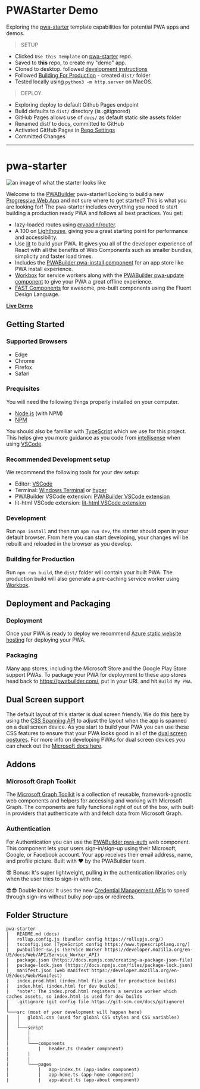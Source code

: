 # PWAStarter Demo

Exploring the [pwa-starter](https://github.com/Multiplatform-Dev/pwastarter-demo) template capabilities for potential PWA apps and demos.

> SETUP

 * Clicked `Use this Template` on [pwa-starter](https://github.com/pwa-builder/pwa-starter) repo.
 * Saved to **this** repo, to create my "demo" app.
 * Cloned to desktop. followed [development instructions](https://github.com/Multiplatform-Dev/pwastarter-demo#development)
 * Followed [Building For Production](https://github.com/Multiplatform-Dev/pwastarter-demo#building-for-production) - created `dist/` folder
 * Tested locally using `python3 -m http.server` on MacOS.

> DEPLOY

 * Exploring deploy to default Github Pages endpoint
 * Build defaults to `dist/` directory (is .gitignored)
 * GitHub Pages allows use of `docs/` as default static site assets folder
 * Renamed dist/ to docs, committed to GitHub
 * Activated GitHub Pages in [Repo Settings](https://github.com/Multiplatform-Dev/pwastarter-demo/settings/pages)
 * Committed Changes

---

# pwa-starter

<img loading="lazy" alt="an image of what the starter looks like" src="https://github.com/pwa-builder/pwa-starter/raw/master/assets/readme/intro.png"/>

Welcome to the [PWABuilder](https://www.pwabuilder.com/) pwa-starter! Looking to build a new [Progressive Web App](https://developer.mozilla.org/en-US/docs/Web/Progressive_web_apps) and not sure where to get started? This is what you are looking for! The pwa-starter includes everything you need to start building a production ready PWA and follows all best practices. You get:

- lazy-loaded routes using [@vaadin/router](https://vaadin.com/router).
- A 100 on [Lighthouse](https://developers.google.com/web/tools/lighthouse/), giving you a great starting point for performance and accessibility.
- Use [lit](https://lit.dev/) to build your PWA. lit gives you all of the developer experience of React with all the benefits of Web Components such as smaller bundles, simplicity and faster load times.
- Includes the [PWABuilder pwa-install component](https://github.com/pwa-builder/pwa-install#pwa-install) for an app store like PWA install experience.
- [Workbox](https://developers.google.com/web/tools/workbox/) for service workers along with the [PWABuilder pwa-update component](https://github.com/pwa-builder/pwa-update#pwa-update) to give your PWA a great offline experience.
- [FAST Components](https://www.fast.design/docs/components/getting-started/) for awesome, pre-built components using the Fluent Design Language.

**[Live Demo](https://pwa-starter-demo.glitch.me/)**

## Getting Started

### Supported Browsers
- Edge
- Chrome
- Firefox
- Safari

### Prequisites

You will need the following things properly installed on your computer.

* [Node.js](http://nodejs.org/) (with NPM)
* [NPM](https://www.npmjs.com/get-npm)

You should also be familiar with [TypeScript](https://www.typescriptlang.org/) which we use for this project. This helps give you more guidance as you code from [intellisense](https://code.visualstudio.com/docs/editor/intellisense) when using [VSCode](https://code.visualstudio.com/).

### Recommended Development setup

We recommend the following tools for your dev setup:

* Editor: [VSCode](https://code.visualstudio.com/)
* Terminal: [Windows Terminal](https://www.microsoft.com/en-us/p/windows-terminal-preview/9n0dx20hk701?activetab=pivot:overviewtab) or [hyper](https://hyper.is/)
* PWABuilder VSCode extension: [PWABuilder VSCode extension](https://marketplace.visualstudio.com/items?itemName=PWABuilder.pwabuilder-extension)
* lit-html VSCode extension: [lit-html VSCode extension](https://marketplace.visualstudio.com/items?itemName=bierner.lit-html)

### Development

Run `npm install` and then run `npm run dev`, the starter should open in your default browser. From here you can start developing, your changes will be rebuilt and reloaded in the browser as you develop.

### Building for Production

Run `npm run build`, the `dist/` folder will contain your built PWA. The production build will also generate a pre-caching service worker using [Workbox](https://developers.google.com/web/tools/workbox/modules/workbox-precaching).

## Deployment and Packaging

### Deployment

Once your PWA is ready to deploy we recommend [Azure static website hosting](https://docs.microsoft.com/en-us/learn/modules/publish-app-service-static-web-app-api/) for deploying your PWA.


### Packaging

Many app stores, including the Microsoft Store and the Google Play Store support PWAs. To package your PWA for deployment to these app stores head back to https://pwabuilder.com/, put in your URL and hit `Build My PWA`.


## Dual Screen support

The default layout of this starter is dual screen friendly. We do this [here](https://github.com/pwa-builder/pwa-starter/blob/master/src/script/pages/app-home.ts#L41) by using the [CSS Spanning API](https://github.com/MicrosoftEdge/MSEdgeExplainers/blob/master/Foldables/explainer.md#proposal-css-primitives-for-building-dual-screen-layouts) to adjust the layout when the app is spanned on a dual screen device. As you start to build your PWA you can use these CSS features to ensure that your PWA looks good in all of the [dual screen postures](https://docs.microsoft.com/en-us/dual-screen/introduction#dual-screen-overview). For more info on developing PWAs for dual screen devices you can check out the [Microsoft docs here](https://docs.microsoft.com/en-us/dual-screen/cross-platform/#build-web-experiences).


## Addons

### Microsoft Graph Toolkit

The [Microsoft Graph Toolkit](https://docs.microsoft.com/en-us/graph/toolkit/overview) is a collection of reusable, framework-agnostic web components and helpers for accessing and working with Microsoft Graph. The components are fully functional right of out of the box, with built in providers that authenticate with and fetch data from Microsoft Graph.

### Authentication

For Authentication you can use the [PWABuilder pwa-auth](https://github.com/pwa-builder/pwa-auth) web component. This component lets your users sign-in/sign-up using their Microsoft, Google, or Facebook account. Your app receives their email address, name, and profile picture. Built with ❤ by the PWABuilder team.

😎 Bonus: It's super lightweight, pulling in the authentication libraries only when the user tries to sign-in with one.

😎😎 Double bonus: It uses the new [Credential Management APIs](https://developers.google.com/web/fundamentals/security/credential-management) to speed through sign-ins without bulky pop-ups or redirects.



## Folder Structure

```
pwa-starter
│   README.md (docs)
│   rollup.config.js (bundler config https://rollupjs.org/)
|   tsconfig.json (TypeScript config https://www.typescriptlang.org/)
|   pwabuilder-sw.js (Service Worker https://developer.mozilla.org/en-US/docs/Web/API/Service_Worker_API)
|   package.json (https://docs.npmjs.com/creating-a-package-json-file)
|   package-lock.json (https://docs.npmjs.com/files/package-lock.json)
|   manifest.json (web manifest https://developer.mozilla.org/en-US/docs/Web/Manifest)
|   index.prod.html (index.html file used for production builds)
|   index.html (index.html for dev builds)
|   *note*: The index.prod.html registers a service worker which caches assets, so index.html is used for dev builds
|   .gitignore (git config file https://git-scm.com/docs/gitignore)
│
└───src (most of your development will happen here)
│   │   global.css (used for global CSS styles and CSS variables)
│   │
│   └───script
│       │
│       |
|       └───components
|           |   header.ts (header component)
|       |
|       |
|       └───pages
|           |   app-index.ts (app-index component)
|           |   app-home.ts (app-home component)
|           |   app-about.ts (app-about component)

```

